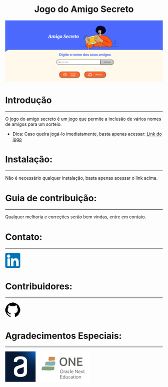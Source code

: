 <h1 align="center"> Jogo do Amigo Secreto </h1>

![imagem capa](assets/capa.png)

# Introdução
---
O jogo do amigo secreto é um jogo que permite a inclusão de vários nomes de amigos para um sorteio.

* Dica:
  Caso queira jogá-lo imediatamente, basta apenas acessar: [Link do jogo](https://challenge-lilac-alpha.vercel.app)

# Instalação:
---
  Não é necessário qualquer instalação, basta apenas acessar o link acima.

# Guia de contribuição:
---
Qualquer melhoria e correções serão bem vindas, entre em contato.

# Contato:
---
[![imagem capa](assets/linkedin_small.png)](https://www.linkedin.com/in/mpbmarcio-dev)

# Contribuidores:
---
[![imagem git](assets/github_small.png)](https://www.linkedin.com/in/mpbmarcio-dev/)

# Agradecimentos Especiais:
---
[![imagem alura](assets/alura.jpg)](https://www.alura.com.br/)
[![imagem one](assets/one.png)](https://www.oracle.com/br/education/oracle-next-education/)